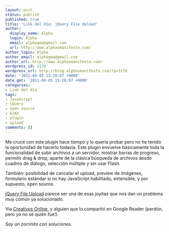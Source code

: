 ```yaml
---
layout: post
status: publish
published: true
title: 'Link del día: jQuery File Upload'
author:
  display_name: Alpha
  login: Alpha
  email: alphagma@gmail.com
  url: http://www.alphasmanifesto.com/
author_login: Alpha
author_email: alphagma@gmail.com
author_url: http://www.alphasmanifesto.com/
wordpress_id: 3170
wordpress_url: http://blog.alphasmanifesto.com/?p=3170
date: '2011-08-05 13:28:07 +0000'
date_gmt: '2011-08-05 15:28:07 +0000'
categories:
- Link del día
tags:
- JavaScript
- jQuery
- open source
- AJAX
- plugin
- upload
comments: []
---
```


Me crucé con este plugin hace tiempo y lo quería probar pero no he tenido la oportunidad de hacerlo todavía. Este plugin envuelve básicamente toda la funcionalidad de subir archivos a un servidor, mostrar barras de progreso, permitir drag &amp; drop, aparte de la clásica búsqueda de archivos desde cuadros de diálogo, selección múltiple y sin usar Flash.

También: posibilidad de cancelar el upload, preview de imágenes, formulario estándar si no hay JavaScript habilitado, extensible, y por supuesto, open source.

[jQuery File Upload](http://aquantum-demo.appspot.com/file-upload) parece ser una de esas joyitas que nos dan un problema muy común ya solucionado.

Via [Creativos Online](http://www.creativosonline.org/blog/jquery-file-upload-un-plugin-interesante.html), y alguien que lo compartió en Google Reader (perdón, pero ya no sé quién fue!).

_Soy un zorrinito con soluciones._
